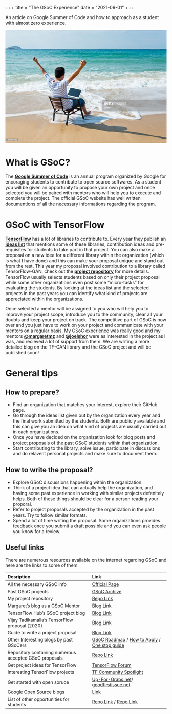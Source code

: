 +++
title = "The GSoC Experience"
date = "2021-09-01"
+++

An article on Google Summer of Code and how to approach as a student with almost zero experience.

![fun](/images/gsoc.jpg)


# What is GSoC?
The **[Google Summer of Code](https://summerofcode.withgoogle.com/)** is an annual program organized by Google for encoraging students to contribute to open source softwares. As a student you will be given an opportunity to propose your own project and once selected you will be paired with mentors who will help you to execute and complete the project. The official GSoC website has well written documentions of all the necessary informations regarding the program.

# GSoC with TensorFlow
**[TensorFlow](https://github.com/tensorflow)** has a lot of libraries to contribute to. Every year they publish an **[ideas list](https://summerofcode.withgoogle.com/archive/2021/organizations/6649841832165376)** that mentions some of these libraries, contribution ideas and pre-requisites for students to take part in that project. You can also make a proposal on a new idea for a different library within the organization (which is what I have done) and this can make your proposal unique and stand out from the rest. This year my proposal involved contribution to a library called TensorFlow-GAN, check out the **[project repository](https://github.com/nivedwho/GSoC-2021-TF-GAN)** for more details. TensorFlow usually selects students based on only their project proposal while some other organizations even post some “micro-tasks” for evaluating the students. By looking at the ideas list and the selected projects in the past years you can identify what kind of projects are appreciated within the organizations.

Once selected a mentor will be assigned to you who will help you to improve your project scope, introduce you to the community, clear all your doubts and keep your project on track. The competitive part of GSoC is now over and you just have to work on your project and communicate with your mentors on a regular basis. My GSoC experience was really good and my mentors **[@margaretmz](https://github.com/margaretmz)** and **[@joelshor](https://github.com/joelshor)** were as interested in the project as I was, and recieved a lot of support from them. We are writing a more detailed blog on the TF-GAN library and the GSoC project and will be published soon!

# General tips
## How to prepare?
* Find an organization that matches your interest, explore their GitHub page.
* Go through the ideas list given out by the organization every year and the final work submitted by the students. Both are publicly available and this can give you an idea on what kind of projects are usually carried out in each organizations.
* Once you have decided on the organization look for blog posts and project proposals of the past GSoC students within that organization.
* Start contributing to the library, solve issue, participate in discussions and do relavent personal projects and make sure to document them.

## How to write the proposal?
* Explore GSoC discussions happening within the organization.
* Think of a project idea that can actually help the organization, and having some past experience in working with similar projects defenitely helps. Both of these things should be clear for a person reading your proporal.
* Refer to project proposals accepted by the organization in the past years. Try to follow similar formats.
* Spend a lot of time writing the proposal. Some organizations provides feedback once you submit a draft possible and you can even ask people you know for a review.

## Useful links
There are numerous resources available on the internet regarding GSoC and here are the links to some of them.


| **Desription**     | **Link** |
|:----------------|:------------|
| All the necessary GSoC info | [Official Page](https://summerofcode.withgoogle.com/) |
| Past GSoC projects | [GSoC Archive](https://summerofcode.withgoogle.com/archive/)|
| My project repository | [Repo Link](https://github.com/nivedwho/GSoC-2021-TF-GAN)|
| Margaret’s blog as a GSoC Mentor | [Blog Link](https://medium.com/google-developer-experts/mentoring-for-gsoc-2021-tensorflow-eecaa9392102)|
| TensorFlow Hub’s GSoC project blog | [Blog Link](https://blog.tensorflow.org/2021/09/tensorflow-hubs-experience-with-gsoc-2021.html)|
| Vijay Tadikamalla’s TensorFlow proposal (2020) | [Blog Link](https://vijayphoenix.github.io/blog/gsoc-tensorflow/)|
| Guide to write a project proposal | [Blog Link](https://google.github.io/gsocguides/student/writing-a-proposal#general-notes)|
| Other Interesting blogs by past GSoCers | [GSoC Roadmap](https://dakshp07.medium.com/complete-roadmap-for-gsoc-8591bab5bbb3) / [How to Apply](https://medium.com/@i.oleks/how-to-apply-for-google-summer-of-code-95c1bfcd41a5) / [One stop guide](https://medium.com/coding-blocks/one-stop-guide-to-google-summer-of-code-a9e803beeda7)|
| Repository containing numerous accepted GSoC proposals | [Repo Link](https://github.com/Google-Summer-of-Code-Archive/gsoc-proposals-archive)|
| Get project ideas for TensorFlow | [TensorFlow Forum](https://discuss.tensorflow.org/)|
| Interesting TensorFlow projects | [TF Community Spotlight](https://twitter.com/search?q=%23TFcommunityspotlight&src=typed_query)| 
| Get started with open soruce | [Up-For-Grabs.net](https://up-for-grabs.net/#)/ [goodfirstissue.net](https://goodfirstissue.dev/)|
| Google Open Source blogs | [Link](https://opensource.googleblog.com/)|
| List of other opportunities for students | [Repo Link](https://github.com/dipakkr/A-to-Z-Resources-for-Students) / [Repo Link](https://github.com/tapaswenipathak/Open-Source-Programs)|     
